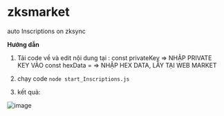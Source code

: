# zksmarket
auto Inscriptions on zksync

**Hướng dẫn**

1. Tải code về và edit nội dung tại :
const privateKey => NHẬP PRIVATE KEY VÀO
const hexData = => NHẬP HEX DATA, LẤY TẠI WEB MARKET

2. chạy code
`node start_Inscriptions.js`

3. kết quả:

![image](https://github.com/solotop999/zksmarket/assets/24671262/3be8e125-4aa2-497d-920c-8e44d553d32b)
